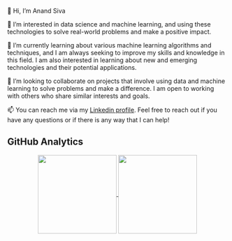 👋 Hi, I’m Anand Siva

👀 I’m interested in data science and machine learning, and using these technologies to solve real-world problems and make a positive impact.

🌱 I’m currently learning about various machine learning algorithms and techniques, and I am always seeking to improve my skills and knowledge in this field. I am also interested in learning about new and emerging technologies and their potential applications.

💞️ I’m looking to collaborate on projects that involve using data and machine learning to solve problems and make a difference. I am open to working with others who share similar interests and goals.

📫 You can reach me via my [Linkedin profile](https://www.linkedin.com/in/anandsivapv/). Feel free to reach out if you have any questions or if there is any way that I can help!

## GitHub Analytics 

<p align="center">
<a href="https://github.com/pvanand07">
  <img  align="center" height="180em" src="https://github-readme-stats-eight-theta.vercel.app/api/top-langs/?username=pvanand07&theme=merko&layout=compact&langs_count=10&exclude_repo=gamebase&hide=objective-c,ruby,swift,kotlin,shell" />
  <img  align="center" height="180em" src="https://github-readme-streak-stats.herokuapp.com/?user=pvanand07&theme=merko"/>
</a>
</p>
<!---
pvanand07/pvanand07 is a ✨ special ✨ repository because its `README.md` (this file) appears on your GitHub profile.
You can click the Preview link to take a look at your changes.
--->
